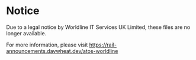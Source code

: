 # Notice

Due to a legal notice by Worldline IT Services UK Limited, these files are no longer available.

For more information, please visit https://rail-announcements.davwheat.dev/atos-worldline
